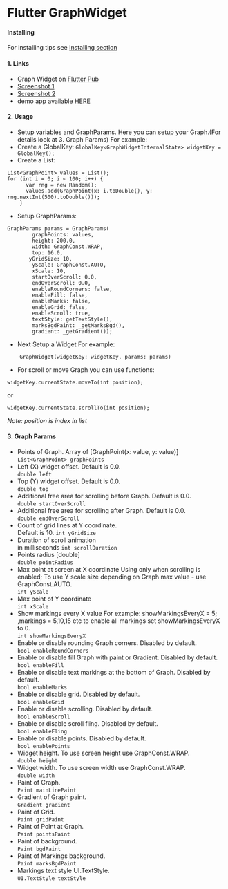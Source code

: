 
# Flutter GraphWidget

#### Installing 

For installing tips see [Installing section](https://pub.dartlang.org/packages/graph_widget#-installing-tab-)


#### 1. Links
 - Graph Widget on [Flutter Pub](https://pub.dartlang.org/packages/graph_widget)
 - [Screenshot 1](https://github.com/fedorenkoalex/Flutter-GraphWidget/blob/master/raw/imgs/pic1.jpg)
 - [Screenshot 2](https://github.com/fedorenkoalex/Flutter-GraphWidget/blob/master/raw/imgs/pic2.jpg)
 - demo app available [HERE](https://github.com/fedorenkoalex/Flutter-GraphWidget/blob/master/raw/app-release.apk)
#### 2. Usage
 - Setup variables and GraphParams. Here you can setup your Graph.(For details look at 3. Graph Params) 
For example:
 - Create a GlobalKey:
```GlobalKey<GraphWidgetInternalState> widgetKey = GlobalKey();```
 - Create a List:
```
List<GraphPoint> values = List();
for (int i = 0; i < 100; i++) {
      var rng = new Random();
      values.add(GraphPoint(x: i.toDouble(), y: rng.nextInt(500).toDouble()));
    }
```
 - Setup GraphParams:
```
GraphParams params = GraphParams(
        graphPoints: values,
        height: 200.0,
        width: GraphConst.WRAP,
        top: 16.0,
       yGridSize: 10,
        yScale: GraphConst.AUTO,
        xScale: 10,
        startOverScroll: 0.0,
        endOverScroll: 0.0,
        enableRoundCorners: false,
        enableFill: false,
        enableMarks: false,
        enableGrid: false,
        enableScroll: true,
        textStyle: getTextStyle(),
        marksBgdPaint: _getMarksBgd(),
        gradient: _getGradient());
```
 - Next Setup a Widget
For example:
```
    GraphWidget(widgetKey: widgetKey, params: params)
```
 - For scroll or move Graph you can use functions:
 ```
 widgetKey.currentState.moveTo(int position);
 ```
 or 
 ```
 widgetKey.currentState.scrollTo(int position);
 ```
 *Note: position is index in list*
#### 3. Graph Params
 - Points of Graph. Array of [GraphPoint(x: value, y: value)]<br/>
```List<GraphPoint> graphPoints```
 - Left (X) widget offset.
Default is 0.0.<br/>
```double left```
 - Top (Y) widget offset.
Default is 0.0.<br/>
```double top```
 - Additional free area for scrolling before Graph.
Default is 0.0.<br/>
```double startOverScroll```
 - Additional free area for scrolling after Graph.
Default is 0.0.<br/>
```double endOverScroll```
 - Count of grid lines at Y coordinate.<br/>
Default is 10.
```int yGridSize```
 - Duration of scroll animation<br/>
in milliseconds
```int scrollDuration```
 - Points radius [double]<br/>
```double pointRadius```
 - Max point at screen at X coordinate
Using only when scrolling is enabled;
To use Y scale size depending on Graph max value - use GraphConst.AUTO.<br/>
```int yScale```
 - Max point of Y coordinate<br/>
```int xScale```
 - Show markings every X value
For example:
showMarkingsEveryX = 5; ,markings = 5,10,15 etc
to enable all markings set showMarkingsEveryX to 0.<br/>
```int showMarkingsEveryX```
 - Enable or disable rounding Graph corners.
Disabled by default.<br/>
```bool enableRoundCorners```
 - Enable or disable fill Graph with paint or Gradient.
Disabled by default.<br/>
```bool enableFill```
 - Enable or disable text markings at the bottom of Graph.
Disabled by default.<br/>
```bool enableMarks```
 - Enable or disable grid.
Disabled by default.<br/>
```bool enableGrid```
 - Enable or disable scrolling.
Disabled by default.<br/>
```bool enableScroll```
 - Enable or disable scroll fling.
Disabled by default.<br/>
```bool enableFling```
 - Enable or disable points.
Disabled by default.<br/>
```bool enablePoints```
 - Widget height.
To use screen height use GraphConst.WRAP.<br/>
```double height```
 - Widget width.
To use screen width use GraphConst.WRAP.<br/>
```double width```
 - Paint of Graph.<br/>
```Paint mainLinePaint```
 - Gradient of Graph paint.<br/>
```Gradient gradient```
 - Paint of Grid.<br/>
```Paint gridPaint```
 - Paint of Point at Graph.<br/>
```Paint pointsPaint```
 - Paint of background.<br/>
```Paint bgdPaint```
 - Paint of Markings background.<br/>
```Paint marksBgdPaint```
 - Markings text style UI.TextStyle.<br/>
```UI.TextStyle textStyle```
 
